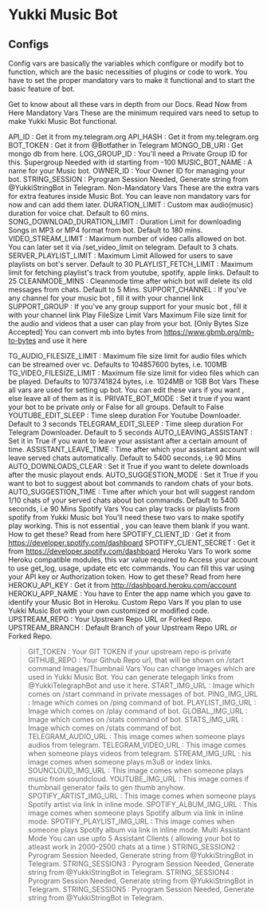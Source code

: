 # Yukki Music Bot
## Configs
Config vars are basically the variables which configure or modify bot to function, which are the basic necessities of plugins or code to work. You have to set the proper mandatory vars to make it functional and to start the basic feature of bot.

Get to know about all these vars in depth from our Docs. Read Now from Here
Mandatory Vars
These are the minimum required vars need to setup to make Yukki Music Bot functional.

API_ID : Get it from my.telegram.org
API_HASH : Get it from my.telegram.org
BOT_TOKEN : Get it from @Botfather in Telegram
MONGO_DB_URI : Get mongo db from here.
LOG_GROUP_ID : You'll need a Private Group ID for this. Supergroup Needed with id starting from -100
MUSIC_BOT_NAME : A name for your Music bot.
OWNER_ID : Your Owner ID for managing your bot.
STRING_SESSION : Pyrogram Session Needed, Generate string from @YukkiStringBot in Telegram.
Non-Mandatory Vars
These are the extra vars for extra features inside Music Bot. You can leave non mandatory vars for now and can add them later.
DURATION_LIMIT : Custom max audio(music) duration for voice chat. Default to 60 mins.
SONG_DOWNLOAD_DURATION_LIMIT : Duration Limit for downloading Songs in MP3 or MP4 format from bot. Default to 180 mins.
VIDEO_STREAM_LIMIT : Maximum number of video calls allowed on bot. You can later set it via /set_video_limit on telegram. Default to 3 chats.
SERVER_PLAYLIST_LIMIT : Maximum Limit Allowed for users to save playlists on bot's server. Default to 30
PLAYLIST_FETCH_LIMIT : Maximum limit for fetching playlist's track from youtube, spotify, apple links. Default to 25
CLEANMODE_MINS : Cleanmode time after which bot will delete its old messages from chats. Default to 5 Mins.
SUPPORT_CHANNEL : If you've any channel for your music bot , fill it with your channel link
SUPPORT_GROUP : If you've any group support for your music bot , fill it with your channel link
Play FileSize Limit Vars
Maximum File size limit for the audio and videos that a user can play from your bot. [Only Bytes Size Accepted]
You can convert mb into bytes from https://www.gbmb.org/mb-to-bytes and use it here

TG_AUDIO_FILESIZE_LIMIT : Maximum file size limit for audio files which can be streamed over vc. Defaults to 104857600 bytes, i.e. 100MB
TG_VIDEO_FILESIZE_LIMIT : Maximum file size limit for video files which can be played. Defaults to 1073741824 bytes, i.e. 1024MB or 1GB
Bot Vars
These all vars are used for setting up bot. You can edit these vars if you want , else leave all of them as it is.
PRIVATE_BOT_MODE : Set it true if you want your bot to be private only or False for all groups. Default to False
YOUTUBE_EDIT_SLEEP : Time sleep duration For Youtube Downloader. Default to 3 seconds
TELEGRAM_EDIT_SLEEP : Time sleep duration For Telegram Downloader. Default to 5 seconds
AUTO_LEAVING_ASSISTANT : Set it in True if you want to leave your assistant after a certain amount of time.
ASSISTANT_LEAVE_TIME : Time after which your assistant account will leave served chats automatically. Default to 5400 seconds, i.e 90 Mins
AUTO_DOWNLOADS_CLEAR : Set it True if you want to delete downloads after the music playout ends.
AUTO_SUGGESTION_MODE : Set it True if you want to bot to suggest about bot commands to random chats of your bots.
AUTO_SUGGESTION_TIME : Time after which your bot will suggest random 1/10 chats of your served chats about bot commands. Default to 5400 seconds, i.e 90 Mins
Spotify Vars
You can play tracks or playlists from spotify from Yukki Music bot
You'll need these two vars to make spotify play working. This is not essential , you can leave them blank if you want.
How to get these? Read from here
SPOTIFY_CLIENT_ID : Get it from https://developer.spotify.com/dashboard
SPOTIFY_CLIENT_SECRET : Get it from https://developer.spotify.com/dashboard
Heroku Vars
To work some Heroku compatible modules, this var value required to Access your account to use get_log, usage, update etc etc commands.
You can fill this var using your API key or Authorization token.
How to get these? Read from here
HEROKU_API_KEY : Get it from http://dashboard.heroku.com/account
HEROKU_APP_NAME : You have to Enter the app name which you gave to identify your Music Bot in Heroku.
Custom Repo Vars
If you plan to use Yukki Music Bot with your own customized or modified code.
UPSTREAM_REPO : Your Upstream Repo URL or Forked Repo.
UPSTREAM_BRANCH : Default Branch of your Upstream Repo URL or Forked Repo.
> GIT_TOKEN : Your GIT TOKEN if your upstream repo is private
> GITHUB_REPO : Your Github Repo url, that will be shown on /start command
Images/Thumbnail Vars
You can change images which are used in Yukki Music Bot.
You can generate telegaph links from @YukkiTelegraphBot and use it here.
> START_IMG_URL : Image which comes on /start command in private messages of bot.
PING_IMG_URL : Image which comes on /ping command of bot.
PLAYLIST_IMG_URL : Image which comes on /play command of bot.
GLOBAL_IMG_URL : Image which comes on /stats command of bot.
STATS_IMG_URL : Image which comes on /stats command of bot.
TELEGRAM_AUDIO_URL : This image comes when someone plays audios from telegram.
TELEGRAM_VIDEO_URL : This image comes when someone plays videos from telegram.
STREAM_IMG_URL : his image comes when someone plays m3u8 or index links.
SOUNCLOUD_IMG_URL : This image comes when someone plays music from soundcloud.
YOUTUBE_IMG_URL : This image comes if thumbnail generator fails to gen thumb anyhow.
SPOTIFY_ARTIST_IMG_URL : This image comes when someone plays Spotify artist via link in inline mode.
SPOTIFY_ALBUM_IMG_URL : This image comes when someone plays Spotify album via link in inline mode.
SPOTIFY_PLAYLIST_IMG_URL : This image comes when someone plays Spotify album via link in inline mode.
Multi Assistant Mode
You can use upto 5 Assistant Clients ( allowing your bot to atleast work in 2000-2500 chats at a time )
STRING_SESSION2 : Pyrogram Session Needed, Generate string from @YukkiStringBot in Telegram.
STRING_SESSION3 : Pyrogram Session Needed, Generate string from @YukkiStringBot in Telegram.
STRING_SESSION4 : Pyrogram Session Needed, Generate string from @YukkiStringBot in Telegram.
STRING_SESSION5 : Pyrogram Session Needed, Generate string from @YukkiStringBot in Telegram.
